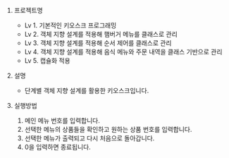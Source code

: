 1. 프로젝트명
   - Lv 1. 기본적인 키오스크 프로그래밍
   - Lv 2. 객체 지향 설계를 적용해 햄버거 메뉴를 클래스로 관리
   - Lv 3. 객체 지향 설계를 적용해 순서 제어를 클래스로 관리
   - Lv 4. 객체 지향 설계를 적용해 음식 메뉴와 주문 내역을 클래스 기반으로 관리
   - Lv 5. 캡슐화 적용

2. 설명
   - 단계별 객체 지향 설계를 활용한 키오스크입니다.

3. 실행방법
   1) 메인 메뉴 번호를 입력합니다.
   2) 선택한 메뉴의 상품들을 확인하고 원하는 상품 번호를 입력합니다.
   3) 선택한 메뉴가 출력되고 다시 처음으로 돌아갑니다.
   4) 0을 입력하면 종료됩니다.

